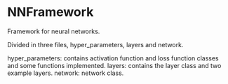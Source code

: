 # NNFramework
Framework for neural networks.

Divided in three files, hyper_parameters, layers and network.

hyper_parameters: contains activation function and loss function classes and some functions implemented.
layers: contains the layer class and two example layers.
network: network class.
